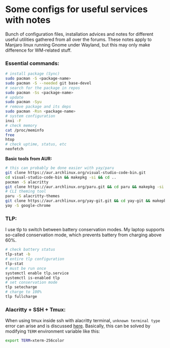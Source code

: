 # **Some configs for useful services with notes**

Bunch of configuration files, installation advices and notes for different
useful utilities gathered from all over the forums. These notes apply to 
Manjaro linux running Gnome under Wayland, but this may only make difference
for WM-related stuff.

### **Essential commands:**

```bash
# install package (Sync)
sudo pacman -S <package-name>
sudo pacman -S --needed git base-devel
# search for the package in repos
sudo pacman -Ss <package-name>
# update
sudo pacman -Syu
# remove package and its deps
sudo pacman -Rsn <package-name>
# system configuration
inxi -F
# check memory
cat /proc/meminfo
free
htop
# check uptime, status, etc
neofetch
```

**Basic tools from AUR:**

```bash
# this can probably be done easier with yay/paru
git clone https://aur.archlinux.org/visual-studio-code-bin.git
cd visual-studio-code-bin && makepkg -si && cd ..
pacman -S alacritty
git clone https://aur.archlinux.org/paru.git && cd paru && makepkg -si && cd ..
# CLI theming tool
paru -S alacritty-themes
git clone https://aur.archlinux.org/yay-git.git && cd yay-git && makepkg -si && cd ..
yay -S google-chrome
```

### **TLP:**

I use tlp to switch between battery conservation modes. My laptop supports
so-called conservation mode, which prevents battery from charging above 60%.

```bash
# check battery status
tlp-stat -b
# entire tlp configuration
tlp-stat
# must be run once
systemctl enable tlp.service
systemctl is-enabled tlp
# set conservation mode
tlp setecharge
# charge to 100%
tlp fullcharge
```

### **Alacritty + SSH + Tmux:**

When using tmux inside ssh with alacritty terminal, `unknown terminal type` error can arise
and is discussed [here](https://github.com/alacritty/alacritty/issues/1208). Basically, this can be
solved by modifying `TERM` environment variable like this:

```bash
export TERM=xterm-256color
```
